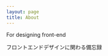 ```yaml
---
layout: page
title: About
---
```


<p class="message">
  For designing front-end
</p>

フロントエンドデザインに関わる備忘録